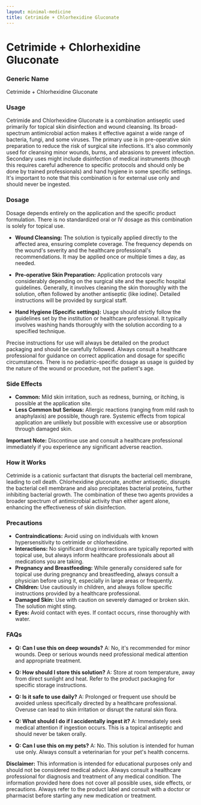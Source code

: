 ```yaml
---
layout: minimal-medicine
title: Cetrimide + Chlorhexidine Gluconate
---
```


# Cetrimide + Chlorhexidine Gluconate
### Generic Name
Cetrimide + Chlorhexidine Gluconate

### Usage
Cetrimide and Chlorhexidine Gluconate is a combination antiseptic used primarily for topical skin disinfection and wound cleansing.  Its broad-spectrum antimicrobial action makes it effective against a wide range of bacteria, fungi, and some viruses.  The primary use is in pre-operative skin preparation to reduce the risk of surgical site infections. It's also commonly used for cleansing minor wounds, burns, and abrasions to prevent infection.  Secondary uses might include disinfection of medical instruments (though this requires careful adherence to specific protocols and should only be done by trained professionals) and hand hygiene in some specific settings.  It's important to note that this combination is for external use only and should never be ingested.

### Dosage
Dosage depends entirely on the application and the specific product formulation. There is no standardized oral or IV dosage as this combination is solely for topical use.  

* **Wound Cleansing:** The solution is typically applied directly to the affected area, ensuring complete coverage. The frequency depends on the wound's severity and the healthcare professional's recommendations.  It may be applied once or multiple times a day, as needed.

* **Pre-operative Skin Preparation:**  Application protocols vary considerably depending on the surgical site and the specific hospital guidelines.  Generally, it involves cleaning the skin thoroughly with the solution, often followed by another antiseptic (like iodine).  Detailed instructions will be provided by surgical staff.

* **Hand Hygiene (Specific settings):** Usage should strictly follow the guidelines set by the institution or healthcare professional.  It typically involves washing hands thoroughly with the solution according to a specified technique.

Precise instructions for use will always be detailed on the product packaging and should be carefully followed.  Always consult a healthcare professional for guidance on correct application and dosage for specific circumstances.  There is no pediatric-specific dosage as usage is guided by the nature of the wound or procedure, not the patient's age.


### Side Effects
* **Common:**  Mild skin irritation, such as redness, burning, or itching, is possible at the application site.
* **Less Common but Serious:** Allergic reactions (ranging from mild rash to anaphylaxis) are possible, though rare.  Systemic effects from topical application are unlikely but possible with excessive use or absorption through damaged skin.

**Important Note:**  Discontinue use and consult a healthcare professional immediately if you experience any significant adverse reaction.


### How it Works
Cetrimide is a cationic surfactant that disrupts the bacterial cell membrane, leading to cell death. Chlorhexidine gluconate, another antiseptic, disrupts the bacterial cell membrane and also precipitates bacterial proteins, further inhibiting bacterial growth.  The combination of these two agents provides a broader spectrum of antimicrobial activity than either agent alone, enhancing the effectiveness of skin disinfection.

### Precautions
* **Contraindications:** Avoid using on individuals with known hypersensitivity to cetrimide or chlorhexidine.
* **Interactions:** No significant drug interactions are typically reported with topical use, but always inform healthcare professionals about all medications you are taking.
* **Pregnancy and Breastfeeding:** While generally considered safe for topical use during pregnancy and breastfeeding, always consult a physician before using it, especially in large areas or frequently.
* **Children:** Use cautiously in children, and always follow specific instructions provided by a healthcare professional.
* **Damaged Skin:** Use with caution on severely damaged or broken skin.  The solution might sting.
* **Eyes:** Avoid contact with eyes.  If contact occurs, rinse thoroughly with water.

### FAQs
* **Q: Can I use this on deep wounds?**  A: No, it's recommended for minor wounds. Deep or serious wounds need professional medical attention and appropriate treatment.

* **Q: How should I store this solution?**  A: Store at room temperature, away from direct sunlight and heat.  Refer to the product packaging for specific storage instructions.

* **Q: Is it safe to use daily?**  A:  Prolonged or frequent use should be avoided unless specifically directed by a healthcare professional.  Overuse can lead to skin irritation or disrupt the natural skin flora.

* **Q:  What should I do if I accidentally ingest it?**  A:  Immediately seek medical attention if ingestion occurs.  This is a topical antiseptic and should never be taken orally.

* **Q: Can I use this on my pets?** A: No.  This solution is intended for human use only. Always consult a veterinarian for your pet's health concerns.


**Disclaimer:** This information is intended for educational purposes only and should not be considered medical advice.  Always consult a healthcare professional for diagnosis and treatment of any medical condition.  The information provided here does not cover all possible uses, side effects, or precautions.  Always refer to the product label and consult with a doctor or pharmacist before starting any new medication or treatment.
